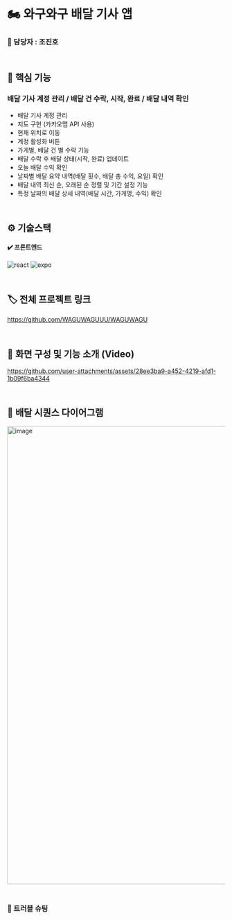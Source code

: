 # 🏍️ 와구와구 배달 기사 앱

### 👤 담당자 : 조진호

## <br> 📃 핵심 기능

### 배달 기사 계정 관리 / 배달 건 수락, 시작, 완료 / 배달 내역 확인

- 배달 기사 계정 관리
- 지도 구현 (카카오맵 API 사용)
- 현재 위치로 이동
- 계정 활성화 버튼
- 가게별, 배달 건 별 수락 기능
- 배달 수락 후 배달 상태(시작, 완료) 업데이트
- 오늘 배달 수익 확인
- 날짜별 배달 요약 내역(배달 횟수, 배달 총 수익, 요일) 확인
- 배달 내역 최신 순, 오래된 순 정렬 및 기간 설정 기능
- 특정 날짜의 배달 상세 내역(배달 시간, 가게명, 수익) 확인

## <br> ⚙️ 기술스택

#### ✔️ 프론트엔드  
![react](https://img.shields.io/badge/react-61DAFB?style=for-the-badge&logo=react&logoColor=black)
![expo](https://img.shields.io/badge/expo-000020?style=for-the-badge&logo=expo&logoColor=white)  

## <br>🏷️ 전체 프로젝트 링크
https://github.com/WAGUWAGUUU/WAGUWAGU

## <br>📃 화면 구성 및 기능 소개 (Video)

https://github.com/user-attachments/assets/28ee3ba9-a452-4219-afd1-1b09f6ba4344

## <br>🧾 배달 시퀀스 다이어그램

<img width="1057" alt="image" src="https://github.com/user-attachments/assets/12e40015-f39e-41e6-8f31-6e4a4e5eec0b">




### <br>🔧 트러블 슈팅






